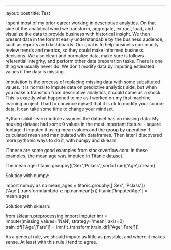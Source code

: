 ---
layout: post
title: Test

I spent most of my prior career working in descriptive analytics. On that side of the analytical word we transform, aggregate, extract, load, and visualize the data to provide business with historical insight. We then present data in the format easily understandable by the business audience, such as reports and dashboards. Our goal is to help business community review trends and metrics, so they could make informed business decisions. We also clean and normalize data, make sure is follows referential integrity, and perform other data preparation tasks.  There is one thing we usually never do. We don’t modify data by imputing estimated values if the data is missing.  

Imputation is the process of replacing missing data with some substituted values.  It is normal to impute data on predictive analytics side, but when you make a transition from descriptive analytics, it could come as a shock. This is exactly what happened to me as I worked on my first machine learning project. I had to convince myself that it is ok to modify your source data. It can take some time to change your mindset.

Python scikit-learn module assumes the dataset has no missing data. My housing dataset had some 0 values in the most important feature - square footage.  I imputed it using mean values and the group by operation. I calculated mean and manipulated with dataframes. Then later I discovered more pythonic ways to do it, with numpy and sklearn.  

IThnese are some good examples from stackoverflow.com. In these examples, the mean age was imputed in Titanic dataset.

The mean age:
titanic.groupby(['Sex','Pclass'],sort=True)['Age'].mean()

Solution with numpy:

import numpy as np
mean_ages = titanic.groupby(['Sex', 'Pclass'])['Age'].transform(lambda x: np.nanmean(x))
titanic['ImputedAge'] = mean_ages

Solution with sklearn:

from sklearn.preprocessing import Imputer
imr = Imputer(missing_values='NaN', strategy='mean', axis=0)
train_df[['Age','Fare']] = imr.fit_transform(train_df[['Age','Fare']])


As a general rule, we should impute as little as possible, and where it makes sense.
At least with this rule I tend to agree.
